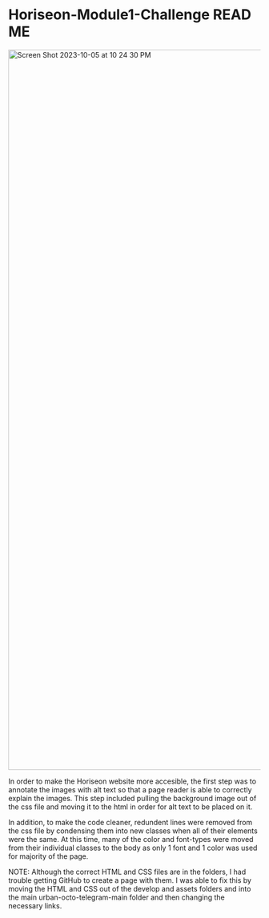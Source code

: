# Horiseon-Module1-Challenge READ ME

<img width="1440" alt="Screen Shot 2023-10-05 at 10 24 30 PM" src="https://github.com/Matthew-Beaubien/Horiseon-Module1-Challenge/assets/146994655/a208030b-b980-4b4b-b771-05fcdb284dcc">

In order to make the Horiseon website more accesible, the first step was to annotate the images with alt text so that a page reader
is able to correctly explain the images. This step included pulling the background image out of the css file and moving it to the html
in order for alt text to be placed on it.

In addition, to make the code cleaner, redundent lines were removed from the css file by condensing them into new classes when all of their elements were the same. At this time, many of the color and font-types were moved from their individual classes to the body as only 1 font and 1 color was used for majority of the page.

NOTE: Although the correct HTML and CSS files are in the folders, I had trouble getting GitHub to create a page with them. I was able to fix this by moving the HTML and CSS out of the develop and assets folders and into the main urban-octo-telegram-main folder and then changing the necessary links.
